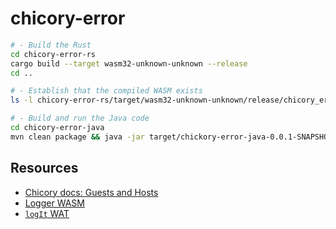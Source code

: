 # chicory-error

```sh
# - Build the Rust
cd chicory-error-rs
cargo build --target wasm32-unknown-unknown --release
cd ..

# - Establish that the compiled WASM exists
ls -l chicory-error-rs/target/wasm32-unknown-unknown/release/chicory_error_rs.wasm

# - Build and run the Java code
cd chicory-error-java
mvn clean package && java -jar target/chickory-error-java-0.0.1-SNAPSHOT.jar
```

## Resources

- [Chicory docs: Guests and Hosts](https://chicory.dev/docs/usage/host-functions)
- [Logger WASM](https://raw.githubusercontent.com/dylibso/chicory/1a0ee7429b683014b1bc12c01c7d485498919b0c/wasm-corpus/src/main/resources/compiled/host-function.wat.wasm)
- [`logIt` WAT](https://github.com/dylibso/chicory/blob/1a0ee7429b683014b1bc12c01c7d485498919b0c/wasm-corpus/src/main/resources/wat/host-function.wat)
